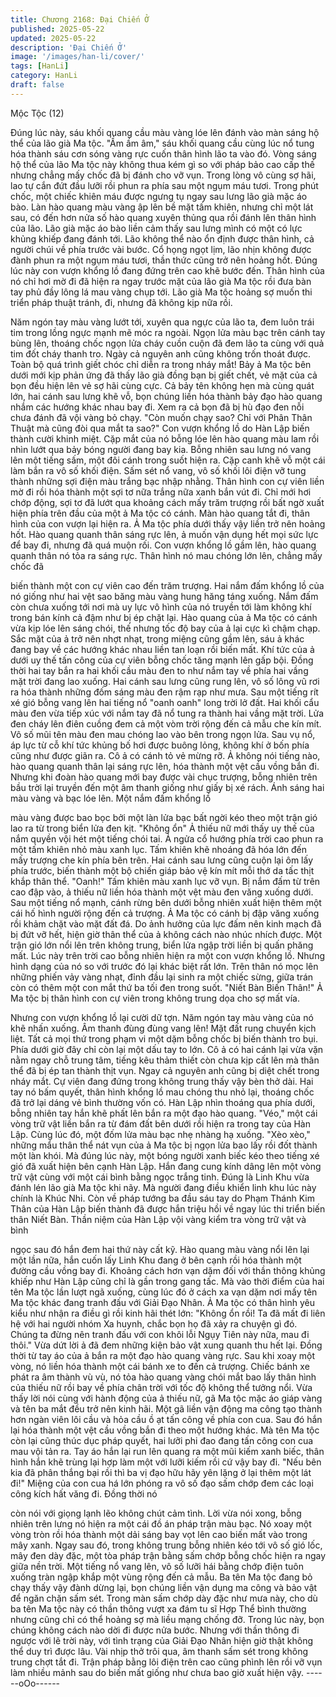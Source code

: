 ```yaml
---
title: Chương 2168: Đại Chiến Ở
published: 2025-05-22
updated: 2025-05-22
description: 'Đại Chiến Ở'
image: '/images/han-li/cover/'
tags: [HanLi]
category: HanLi
draft: false
---
```


Mộc Tộc (12)

Đúng lúc này, sáu khối quang cầu màu vàng lóe lên đánh vào
màn sáng hộ thể của lão già Ma tộc.
"Ầm ầm âm," sáu khối quang cầu cùng lúc nổ tung hóa thành sáu
cơn sóng vàng rực cuốn thân hình lão ta vào đó.
Vòng sáng hộ thể của lão Ma tộc này không thua kém gì so với
pháp bảo cao cấp thế nhưng chẳng mấy chốc đã bị đánh cho vỡ
vụn. Trong lòng vô cùng sợ hãi, lao tự cắn đứt đầu lưỡi rồi phun
ra phía sau một ngụm máu tươi.
Trong phút chốc, một chiếc khiên máu được ngưng tụ ngay sau
lưng lão già mặc áo bào.
Làn hào quang màu vàng ập lên bề mặt tấm khiên, nhưng chỉ một
lát sau, có đến hơn nửa số hào quang xuyên thủng qua rồi đánh
lên thân hình của lão.
Lão già mặc áo bào liền cảm thấy sau lưng mình có một có lực
khủng khiếp đang đánh tới. Lão không thể nào ổn định được thân
hình, cả người chúi về phía trước vài bước. Cổ họng ngọt lịm, lão
nhịn không được đành phun ra một ngụm máu tươi, thần thức
cũng trở nên hoảng hốt.
Đúng lúc này con vượn khổng lồ đang đứng trên cao khẽ bước
đến. Thân hình của nó chỉ hơi mờ đi đã hiện ra ngay trước mặt
của lão già Ma tộc rồi đưa bàn tay phủ đầy lông lá mau vàng chụp
tới.
Lão già Ma tộc hoảng sợ muốn thi triển pháp thuật tránh, đi,
nhưng đã không kịp nữa rồi.

Năm ngón tay màu vàng lướt tới, xuyên qua ngực của lão ta, đem
luôn trái tim trong lồng ngực mạnh mẽ móc ra ngoài.
Ngọn lửa màu bạc trên cánh tay bùng lên, thoáng chốc ngọn lửa
cháy cuồn cuộn đã đem lão ta cùng với quả tim đốt cháy thanh
tro. Ngày cả nguyên anh cũng không trốn thoát được.
Toàn bộ quá trình giết chóc chỉ diễn ra trong nháy mắt!
Bảy ả Ma tộc bên dưới mới kịp phản ứng đã thấy lão già đồng
bạn bị giết chết, vẻ mặt của cả bọn đều hiện lên vẻ sợ hãi cùng
cực.
Cả bảy tên không hẹn mà cùng quát lớn, hai cánh sau lưng khẽ
vỗ, bọn chúng liền hóa thành bảy đạo hào quang nhắm các
hướng khác nhau bay đi. Xem ra cả bọn đã bị hù đạo đen nỗi
chưa đánh đã vội vàng bỏ chạy.
"Còn muốn chạy sao? Chỉ với Phân Thân Thuật mà cũng đòi qua
mắt ta sao?" Con vượn khổng lồ do Hàn Lập biến thành cười
khinh miệt. Cặp mắt của nó bỗng lóe lên hào quang màu lam rồi
nhìn lướt qua bảy bóng người đang bay kia. Bỗng nhiên sau lưng
nó vang lên một tiếng sấm, một đôi cánh trong suốt hiện ra. Cặp
canh khẽ vỗ một cái làm bắn ra vô số khối điện.
Sấm sét nổ vang, vô số khối lôi điện vỡ tung thành những sợi
điện màu trắng bạc nhập nhằng. Thân hình con cự viên liền mờ đi
rồi hóa thành một sợi tơ nữa trắng nữa xanh bắn vút đi. Chỉ mới
hơi chớp động, sợi tơ đã lướt qua khoảng cách mấy trăm trượng
rồi bất ngờ xuất hiện phía trên đầu của một ả Ma tộc có cánh.
Màn hào quang tắt đi, thân hình của con vượn lại hiện ra.
Ả Ma tộc phía dưới thấy vậy liền trở nên hoảng hốt. Hào quang
quanh thân sáng rực lên, ả muốn vận dụng hết mọi sức lực để
bay đi, nhưng đã quá muộn rối.
Con vượn khổng lồ gầm lên, hào quang quanh thân nó tỏa ra
sáng rực. Thân hình nó mau chóng lớn lên, chẳng mấy chốc đã

biến thành một con cự viên cao đến trăm trượng.
Hai nắm đấm khổng lồ của nó giống như hai vệt sao băng màu
vàng hung hăng táng xuống.
Nắm đấm còn chưa xuống tới nơi mà uy lực vô hình của nó
truyền tới làm không khí trong bán kính cả đậm như bị ép chặt lại.
Hào quang của ả Ma tộc có cánh vừa kịp lóe lên sáng chói, thế
nhưng tốc độ bay của ả lại cực kì chậm chạp.
Sắc mặt của ả trở nên nhợt nhạt, trong miệng cũng gầm lên, sáu
ả khác đang bay về các hướng khác nhau liền tan loạn rồi biến
mất.
Khí tức của ả dưới uy thế tấn công của cự viên bỗng chốc tăng
mạnh lên gấp bội. Đồng thời hai tay bắn ra hai khối cầu màu đen
to như nắm tay về phía hai vầng mặt trời đang lao xuống. Hai
cánh sau lưng cũng rung lên, vô số lông vũ rơi ra hóa thành
những đốm sáng màu đen rậm rạp như mưa.
Sau một tiếng rít xé gió bỗng vang lên hai tiếng nổ "oanh oanh"
long trời lở đất.
Hai khối cẩu màu đen vừa tiếp xúc với nắm tay đã nổ tung ra
thành hai vầng mặt trời. Lửa đen cháy lên điên cuồng đem cả một
vòm trời rộng đến cả mẫu che kín mít.
Vô số mũi tên màu đen mau chóng lao vào bên trong ngọn lửa.
Sau vụ nổ, áp lực từ cỗ khí tức khủng bố hơi được buông lỏng,
không khí ở bốn phía cũng như được giãn ra.
Cô ả có cánh tỏ vẻ mừng rỡ. Ả không nói tiếng nào, hào quang
quanh thân lại sáng rực lên, hóa thành một vệt cầu vồng bắn đi.
Nhưng khi đoàn hào quang mới bay được vài chục trượng, bỗng
nhiên trên bầu trời lại truyền đến một âm thanh giống như giấy bị
xé rách.
Ánh sáng hai màu vàng và bạc lóe lên. Một nắm đấm khổng lồ

màu vàng được bao bọc bởi một làn lửa bạc bất ngời kéo theo
một trận gió lao ra từ trong biển lửa đen kịt.
"Không ổn"
Ả thiếu nữ mới thấy uy thế của nắm quyền vội hét một tiếng chói
tai.
Ả ngửa cổ hướng phía trời cao phun ra một tấm khiên nhỏ màu
xanh lục. Tấm khiên khẽ nhoáng đã hóa lớn đến mấy trượng che
kín phía bên trên. Hai cánh sau lưng cũng cuộn lại ôm lấy phía
trước, biến thành một bộ chiến giáp bảo vệ kín mít mỗi thớ da tấc
thịt khắp thân thể.
"Oanh!"
Tấm khiên màu xanh lục vỡ vụn. Bị nắm đấm từ trên cao đập vào,
ả thiếu nữ liền hóa thành một vệt màu đen văng xuống dưới.
Sau một tiếng nổ mạnh, cánh rừng bên dưới bỗng nhiên xuất hiện
thêm một cái hố hình người rộng đến cả trượng.
Ả Ma tộc có cánh bị đập văng xuống rồi khảm chặt vào mặt đất
đá. Do ảnh hưởng của lực đấm nên kinh mạch đã bị đứt vỡ hết,
hiện giờ thân thể của ả không cách nào nhúc nhích được.
Một trận gió lớn nổi lên trên không trung, biển lửa ngập trời liền bị
quấn phăng mất.
Lúc này trên trời cao bỗng nhiên hiện ra một con vượn khổng lồ.
Nhưng hình dạng của nó so với trước đó lại khác biệt rất lớn.
Trên thân nó mọc lên những phiến vảy vàng nhạt, đỉnh đầu lại
sinh ra một chiếc sừng, giữa trán còn có thêm một con mắt thứ ba
tối đen trong suốt.
"Niết Bàn Biến Thân!"
Ả Ma tộc bị thân hình con cự viên trong không trung dọa cho sợ
mất vía.

Nhưng con vượn khổng lồ lại cười dữ tợn. Năm ngón tay màu
vàng của nó khẽ nhấn xuống.
Âm thanh đùng đùng vang lên!
Mặt đất rung chuyển kịch liệt. Tất cả mọi thứ trong phạm vi một
dặm bỗng chốc bị biến thành tro bụi. Phía dưới giờ đây chỉ còn lại
một dấu tay to lớn.
Cô ả có hai cánh lại vừa vặn nằm ngay chỗ trung tâm, tiếng kêu
thảm thiết còn chưa kịp cất lên mà thân thể đã bị ép tan thành thịt
vụn. Ngay cả nguyên anh cũng bị diệt chết trong nháy mắt.
Cự viên đang đứng trong không trung thấy vậy bèn thở dài. Hai
tay nó bấm quyết, thân hình khổng lồ mau chóng thu nhỏ lại,
thoáng chốc đã trở lại dáng vẻ bình thường vốn có.
Hàn Lập nhìn thoáng qua phía dưới, bỗng nhiên tay hắn khẽ phất
lên bắn ra một đạo hào quang.
"Véo," một cái vòng trữ vật liền bắn ra từ đám đất bên dưới rồi
hiện ra trong tay của Hàn Lập.
Cùng lúc đó, một đốm lửa màu bạc nhẹ nhàng hạ xuống. "Xèo
xèo," những mẩu thân thể nát vụn của ả Ma tộc bị ngọn lửa bao
lấy rồi đốt thành một làn khói.
Mà đúng lúc này, một bóng người xanh biếc kéo theo tiếng xé gió
đã xuất hiện bên cạnh Hàn Lập. Hắn đang cung kính dâng lên
một vòng trữ vật cùng với một cái bình bằng ngọc trắng tinh.
Đúng là Linh Khu vừa đánh lén lão già Ma tộc khi nãy.
Mà người đang điều khiển linh khu lúc này chính là Khúc Nhi.
Còn về pháp tướng ba đầu sáu tay do Phạm Thánh Kim Thân của
Hàn Lập biến thành đã được hắn triệu hồi về ngay lúc thi triển
biến thân Niết Bàn.
Thần niệm của Hàn Lập vội vàng kiểm tra vòng trữ vật và bình

ngọc sau đó hắn đem hai thứ này cất kỹ. Hào quang màu vàng
nổi lên lại một lần nữa, hắn cuốn lấy Linh Khu đang ở bên cạnh
rồi hóa thành một đường cầu vồng bay đi.
Khoảng cách hơn vạn dặm đối với thần thông khủng khiếp như
Hàn Lập cũng chỉ là gần trong gang tấc.
Mà vào thời điểm của hai tên Ma tộc lần lượt ngã xuống, cùng lúc
đó ở cách xa vạn dặm nơi mấy tên Ma tộc khác đang tranh đấu
với Giải Đạo Nhân. Ả Ma tộc có thân hình yêu kiểu như nhận ra
điều gì rồi kinh hãi thét lớn:
"Không ổn rồi! Ta đã mất đi liên hệ với hai người nhóm Xa huynh,
chắc bọn họ đã xảy ra chuyện gì đó. Chúng ta đừng nên tranh
đấu với con khôi lỗi Ngụy Tiên này nữa, mau đi thôi."
Vừa dứt lời ả đã đem những kiện bảo vật xung quanh thu hết lại.
Đồng thời từ tay áo của ả bắn ra một đạo hào quang vàng rực.
Sau khi xoay một vòng, nó liền hóa thành một cái bánh xe to đến
cả trượng.
Chiếc bánh xe phát ra âm thành vù vù, nó tỏa hào quang vàng
chói mắt bao lấy thân hình của thiếu nữ rồi bay về phía chân trời
với tốc độ không thể tưởng nổi.
Vừa thấy lời nói cùng với hành động của ả thiếu nữ, gã Ma tộc
mặc áo giáp vàng và tên ba mắt đều trở nên kinh hãi.
Một gã liền vận động ma công tạo thành hơn ngàn viên lôi cầu và
hỏa cầu ồ ạt tấn công về phía con cua. Sau đó hắn lại hóa thành
một vệt cầu vồng bắn đi theo một hướng khác.
Mà tên Ma tộc còn lại cũng thúc dục pháp quyết, hai lưỡi phi đao
đang tấn công con cua mau vội tản ra. Tay áo hắn lại run lên
quang ra một mũi kiếm xanh biếc, thân hình hắn khẽ trùng lại hợp
làm một với lưỡi kiếm rồi cứ vậy bay đi.
"Nếu bên kia đã phân thắng bại rồi thì ba vị đạo hữu hãy yên lặng
ở lại thêm một lát đi!" Miệng của con cua há lớn phóng ra vô số
đạo sấm chớp đem các loại công kích hất văng đi. Đồng thời nó

còn nói với giọng lạnh lẽo không chút cảm tình.
Lời vừa nói xong, bỗng nhiên trên lưng nó hiện ra một cái đồ án
pháp trận màu bạc. Nó xoay một vòng tròn rồi hóa thành một dải
sáng bay vọt lên cao biến mất vào trong mây xanh.
Ngay sau đó, trong không trung bỗng nhiên kéo tới vô số gió lốc,
mây đen dày đặc, một tòa pháp trận bằng sấm chớp bỗng chốc
hiện ra ngay giữa nền trời. Một tiếng nổ vang lên, vô số lưỡi hái
bằng chớp điện tuôn xuống tràn ngập khắp một vùng rộng đến cả
mẫu.
Ba tên Ma tộc đang bỏ chạy thấy vậy đành dừng lại, bọn chúng
liền vận dụng ma công và bảo vật để ngăn chặn sấm sét.
Trong màn sấm chớp dày đặc như mưa này, cho dù ba tên Ma
tộc này có thần thông vượt xa đám tu sĩ Hợp Thể bình thường
nhưng cũng chỉ có thể hoảng sợ mà liều mạng chống đỡ.
Trong lúc này, bọn chúng không cách nào dời đi được nửa bước.
Nhưng với thần thông đi ngược với lẽ trời này, với tình trạng của
Giải Đạo Nhân hiện giờ thật không thể duy trì được lâu.
Vài nhịp thở trôi qua, âm thanh sấm sét trong không trung chợt tắt
đi. Trận pháp bằng lôi điện trên cao cũng phình lên rồi vỡ vụn làm
nhiều mảnh sau do biến mất giống như chưa bao giờ xuất hiện
vậy.
------oOo------
